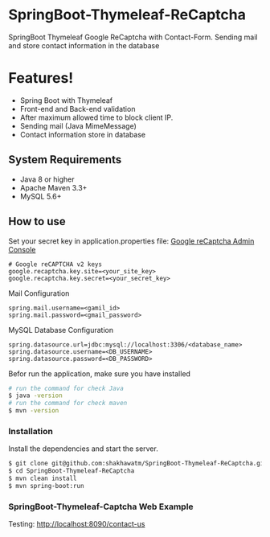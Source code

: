 # SpringBoot-Thymeleaf-ReCaptcha
SpringBoot Thymeleaf Google ReCaptcha with Contact-Form. Sending mail and store contact information in the database

# Features!
  - Spring Boot with Thymeleaf
  - Front-end and Back-end validation
  - After maximum allowed time to block client IP.
  - Sending mail (Java MimeMessage)
  - Contact information store in database
 
## System Requirements
- Java 8 or higher
- Apache Maven 3.3+
- MySQL 5.6+

## How to use
Set your secret key in application.properties file:
[Google reCaptcha Admin Console](https://www.google.com/recaptcha/admin/create)
```properties
# Google reCAPTCHA v2 keys
google.recaptcha.key.site=<your_site_key>
google.recaptcha.key.secret=<your_secret_key>
```
Mail Configuration
```properties
spring.mail.username=<gamil_id>
spring.mail.password=<gmail_password>
```
MySQL Database Configuration
```properties
spring.datasource.url=jdbc:mysql://localhost:3306/<database_name>
spring.datasource.username=<DB_USERNAME>
spring.datasource.password=<DB_PASSWORD>
```

Befor run the application, make sure you have installed
```sh
# run the command for check Java
$ java -version
# run the command for check maven
$ mvn -version
```

### Installation
Install the dependencies and start the server.

```sh
$ git clone git@github.com:shakhawatm/SpringBoot-Thymeleaf-ReCaptcha.git
$ cd SpringBoot-Thymeleaf-ReCaptcha
$ mvn clean install
$ mvn spring-boot:run
```
### SpringBoot-Thymeleaf-Captcha Web Example
Testing: [http://localhost:8090/contact-us](http://localhost:8090/contact-us)